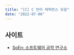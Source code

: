 ```yaml
---
title: "[C] C 언어 레퍼런스 모음"
date: "2022-07-06"
---
```


## 사이트

- [SoEn: 소프트웨어 공학 연구소](http://www.soen.kr/)
